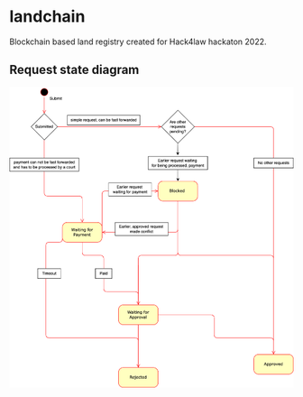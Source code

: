 # landchain

Blockchain based land registry created for Hack4law hackaton 2022.

## Request state diagram

![](img/states-diagram.png)
